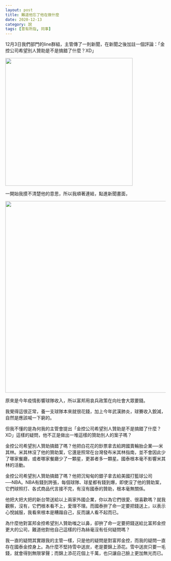 ```yaml
---
layout: post
title: 難道他忘了他在做什麼
date: 2020-12-13
category: 說
tags: [意有所指, 同事]
---
```


12月3日我們部門的line群組，主管傳了一則新聞，在新聞之後加註一個評論：「金控公司希望別人贊助是不是搞錯了什麼？XD」
 
<img src="/blog/assets/images/2020/forget1.jpg" style="width:400px"/>

一開始我摸不清楚他的意思，所以我順著連結，點進新聞畫面，

<img src="/blog/assets/images/2020/forget2.jpg" style="width:600px"/>
 
原來是今年疫情影響球隊收入，所以富邦用哀兵政策在向社會大眾要錢。

我覺得這很正常，養一支球隊本來就很花錢，加上今年武漢肺炎，球賽收入銳減，自然是應該喊一下窮的。

但我不懂的是為何我的主管會提出「金控公司希望別人贊助是不是搞錯了什麼？XD」這樣的疑問，他不正是做出一堆這樣的贊助別人的案子嗎？

金控公司希望別人贊助搞錯了嗎？他把白花花的鈔票拿去給跨國賣輪胎企業──米其林。米其林沒了他的贊助案，它還是照常在台灣發布米其林指南，並不會因此少了哪家餐廳，或者哪家餐廳少了一顆星，更甚者多一顆星。國泰根本毫不影響米其林的活動。

金控公司希望別人贊助搞錯了嗎？他把沉甸甸的銀子拿去給美國打籃球公司──NBA。NBA有錢到誇張，每個球隊、球星都有錢到爆，即使沒了他的贊助案，它們球照打、各式商品代言接不完，有沒有國泰的贊助，根本毫無關係。

他把大把大把的新台幣送給以上兩家外國企業，你以為它們很愛、很喜歡嗎？就我觀察，沒有，它們根本看不上，愛理不理。而國泰拚了命一定要把錢送上，以表示心悅誠服，我看來根本是糟蹋自己，反而讓人看不起而已。

為什麼他對富邦金控希望別人贊助嗤之以鼻，卻拚了命一定要把錢送給比富邦金控更大的公司，難道他對他自己這樣的行為絲毫沒有任何疑問嗎？

我一直的疑問其實跟我的主管一樣，只是他的疑問是對富邦金控，而我的疑問一直存在國泰金控身上。為什麼不堅持雪中送炭，老是要錦上添花。雪中送炭只要一毛錢，就會得到無限掌聲；而錦上添花花個上千萬，也只讓自己臉上更加無光而已。
